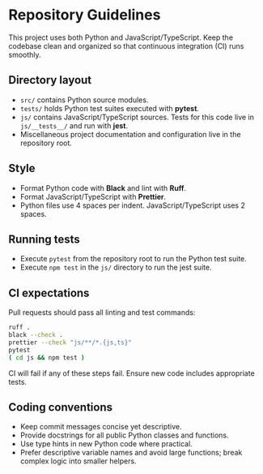 # Repository Guidelines

This project uses both Python and JavaScript/TypeScript. Keep the codebase clean and organized so that continuous integration (CI) runs smoothly.

## Directory layout

- `src/` contains Python source modules.
- `tests/` holds Python test suites executed with **pytest**.
- `js/` contains JavaScript/TypeScript sources. Tests for this code live in `js/__tests__/` and run with **jest**.
- Miscellaneous project documentation and configuration live in the repository root.

## Style

- Format Python code with **Black** and lint with **Ruff**.
- Format JavaScript/TypeScript with **Prettier**.
- Python files use 4 spaces per indent. JavaScript/TypeScript uses 2 spaces.

## Running tests

- Execute `pytest` from the repository root to run the Python test suite.
- Execute `npm test` in the `js/` directory to run the jest suite.

## CI expectations

Pull requests should pass all linting and test commands:

```bash
ruff .
black --check .
prettier --check "js/**/*.{js,ts}"
pytest
( cd js && npm test )
```

CI will fail if any of these steps fail. Ensure new code includes appropriate tests.

## Coding conventions

- Keep commit messages concise yet descriptive.
- Provide docstrings for all public Python classes and functions.
- Use type hints in new Python code where practical.
- Prefer descriptive variable names and avoid large functions; break complex logic into smaller helpers.
